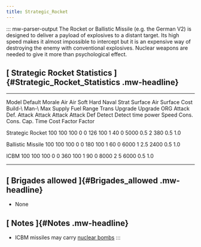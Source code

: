 ```yaml
---
title: Strategic_Rocket
---
```


::: mw-parser-output
The Rocket or Ballistic Missile (e.g. the German V2) is designed to
deliver a payload of explosives to a distant target. Its high speed
makes it almost impossible to intercept but it is an expensive way of
destroying the enemy with conventional explosives. Nuclear weapons are
needed to give it more than psychological effect.

## [ Strategic Rocket Statistics ]{#Strategic_Rocket_Statistics .mw-headline}

---

Model Default Morale Air Air Soft Hard Naval Strat Surface Air Surface Cost Build-\ Man-\ Max Supply Fuel Range Trans Upgrade Upgrade
ORG Attack Def. Attack Attack Attack Attack Def Detect Detect time power Speed Cons. Cons. Cap. Time Cost
Factor Factor

Strategic Rocket 100 100 100 0 0 126 100 1 40 0 5000 0.5 2 380 0.5 1.0

Ballistic Missile 100 100 100 0 0 180 100 1 60 0 6000 1 2.5 2400 0.5 1.0

ICBM 100 100 100 0 0 360 100 1 90 0 8000 2 5 6000 0.5 1.0

---

## [ Brigades allowed ]{#Brigades_allowed .mw-headline}

- None

## [ Notes ]{#Notes .mw-headline}

- ICBM missiles may carry [nuclear
  bombs](/wiki/Nuclear_Weapons "Nuclear Weapons")
  :::
